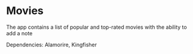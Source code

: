 # Movies 
The app contains a list of popular and top-rated movies with the ability to add a note

Dependencies: Alamorire, Kingfisher 

